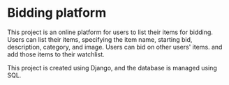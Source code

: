 # Bidding platform

This project is an online platform for users to list their items for bidding. Users can list their items, specifying the item name, starting bid, description, category, and image. Users can bid on other users' items. and add those items to their watchlist.

This project is created using Django, and the database is managed using SQL.